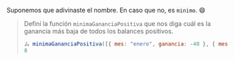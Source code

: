 Suponemos que adivinaste el nombre. En caso que no, es `minimo`. :smile:

> Definí la función `minimaGananciaPositiva` que nos diga cuál es la ganancia más baja de todos los balances positivos. 
>
> ```javascript
> ム minimaGananciaPositiva([{ mes: "enero", ganancia: -40 }, { mes: "febrero", ganancia: 42 }, { mes: "marzo", ganancia: 8}, { mes: "abril", ganancia:  -5}])
> 8
> ```